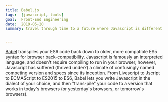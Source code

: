 ```yaml
---
title: Babel.js
tags:  [javascript, tools]
goal:  Front-End Engineering
date:  2019-05-20
summary: travel through time to a future where Javascript is different!


---
```


[Babel][b] transpiles your ES6 code back down to older, more compatible
ES5 syntax for browser back-compatibility. Javascript is famously an
interpreted language, and doesn't require compiling to run in your
browser, however, Javascript has suffered (thrived under?) a climate of
confusingly named competing version and specs since its inception. From
Livescript to Jscript to ECMAScript to ES2015 to ES6, Babel lets you
write Javascript in the dialect of your choice, and then "trans-pile"
your code to a version that works in today's browsers (or yesterday's
browsers, or tomorrow's browsers).

[b]: https://babeljs.io/docs/en/index.html
